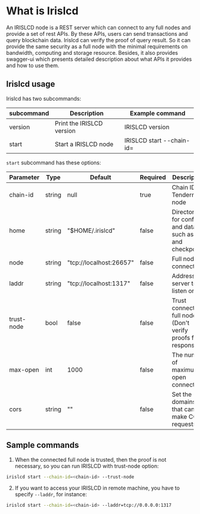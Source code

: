 # What is Irislcd

An IRISLCD node is a REST server which can connect to any full nodes and provide a set of rest APIs. By these APIs, users can send transactions and query blockchain data. Irislcd can verify the proof of query result. So it can provide the same security as a full node with the minimal requirements on bandwidth, computing and storage resource. Besides, it also provides swagger-ui which presents detailed description about what APIs it provides and how to use them. 

## Irislcd usage

Irislcd has two subcommands:

| subcommand      | Description                 | Example command |
| --------------- | --------------------------- | --------------- |
| version         | Print the IRISLCD version   | IRISLCD version |
| start           | Start a IRISLCD node        | IRISLCD start --chain-id=<chain-id> |

`start` subcommand has these options:

| Parameter       | Type      | Default                 | Required | Description                                          |
| --------------- | --------- | ----------------------- | -------- | ---------------------------------------------------- |
| chain-id        | string    | null                    | true     | Chain ID of Tendermint node |
| home            | string    | "$HOME/.irislcd"        | false    | Directory for config and data, such as key and checkpoint |
| node            | string    | "tcp://localhost:26657" | false    | Full node to connect to |
| laddr           | string    | "tcp://localhost:1317"  | false    | Address for server to listen on |
| trust-node      | bool      | false                   | false    | Trust connected  full nodes (Don't verify proofs for responses) |
| max-open        | int       | 1000                    | false    | The number of maximum open connections |
| cors            | string    | ""                      | false    | Set the domains that can make CORS requests |

## Sample commands

1. When the connected full node is trusted, then the proof is not necessary, so you can run IRISLCD with trust-node option:
```bash
irislcd start --chain-id=<chain-id> --trust-node
```

2. If you want to access your IRISLCD in remote machine, you have to specify `--laddr`, for instance:
```bash
irislcd start --chain-id=<chain-id> --laddr=tcp://0.0.0.0:1317
```
